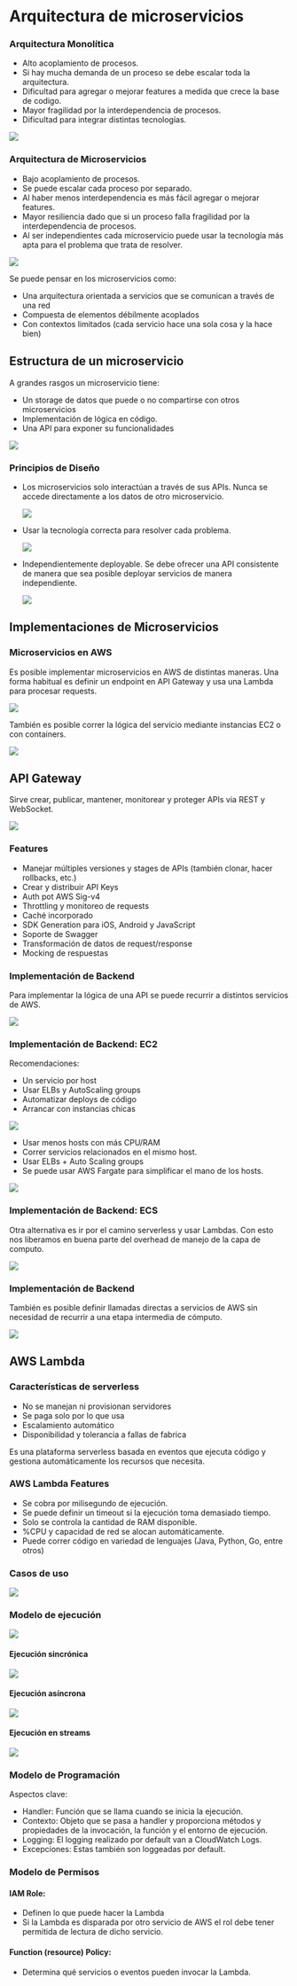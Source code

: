 # Arquitectura de microservicios

### Arquitectura Monolítica
- Alto acoplamiento de procesos.
- Si hay mucha demanda de un proceso se debe escalar toda la arquitectura.
- Dificultad para agregar o mejorar features a medida que crece la base de codigo.
- Mayor fragilidad por la interdependencia de procesos.
- Dificultad para integrar distintas tecnologías.

![](images/12-microservicios/monolith.png)

### Arquitectura de Microservicios
- Bajo acoplamiento de procesos.
- Se puede escalar cada proceso por separado.
- Al haber menos interdependencia es más fácil agregar o mejorar features.
- Mayor resiliencia dado que si un proceso falla fragilidad por la interdependencia de procesos.
- Al ser independientes cada microservicio puede usar la tecnología más apta para el problema que trata de resolver.

![](images/12-microservicios/microservices.png)

Se puede pensar en los microservicios como:
- Una arquitectura orientada a servicios que se comunican a través de una red
- Compuesta de elementos débilmente acoplados
- Con contextos limitados (cada servicio hace una sola cosa y la hace bien)

## Estructura de un microservicio
A grandes rasgos un microservicio tiene:
- Un storage de datos que puede o no compartirse con otros microservicios
- Implementación de lógica en código.
- Una API para exponer su funcionalidades

![](images/12-microservicios/estructura-micros.png)

### Principios de Diseño
- Los microservicios solo interactúan a través de sus APIs.
Nunca se accede directamente a los datos de otro microservicio.

    ![](images/12-microservicios/principios-deis.png)

- Usar la tecnología correcta para resolver cada problema.

    ![](images/12-microservicios/diseno-2.png)

- Independientemente deployable.
    Se debe ofrecer una API consistente de manera que sea posible deployar servicios de manera independiente.

    ![](images/12-microservicios/diseno-3.png)

## Implementaciones de Microservicios

### Microservicios en AWS
Es posible implementar microservicios en AWS de distintas maneras.
Una forma habitual es definir un endpoint en API Gateway y usa una Lambda para procesar requests.

![](images/12-microservicios/micro-aws.png)

También es posible correr la lógica del servicio mediante instancias EC2 o con containers.

![](images/12-microservicios/micro-aws-2.png)

## API Gateway
Sirve crear, publicar, mantener, monitorear y proteger APIs via REST y WebSocket.

![](images/12-microservicios/api-gateway.png)

### Features
- Manejar múltiples versiones y stages de APIs (también clonar, hacer rollbacks, etc.)
- Crear y distribuir API Keys
- Auth pot AWS Sig-v4
- Throttling y monitoreo de requests
- Caché incorporado
- SDK Generation para iOS, Android y JavaScript
- Soporte de Swagger
- Transformación de datos de request/response
- Mocking de respuestas

### Implementación de Backend
Para implementar la lógica de una API se puede recurrir a distintos servicios de AWS.

![](images/12-microservicios/backend.png)

### Implementación de Backend: EC2
Recomendaciones:
- Un servicio por host
- Usar ELBs y AutoScaling groups
- Automatizar deploys de código
- Arrancar con instancias chicas

![](images/12-microservicios/ec22.png)

- Usar menos hosts con más CPU/RAM
- Correr servicios relacionados en el mismo host.
- Usar ELBs + Auto Scaling groups
- Se puede usar AWS Fargate para simplificar el mano de los hosts.

![](images/12-microservicios/ec2-2.png)

### Implementación de Backend: ECS
Otra alternativa es ir por el camino serverless y usar Lambdas.
Con esto nos liberamos en buena parte del overhead de manejo de la capa de computo.

![](images/12-microservicios/ecs.png)

### Implementación de Backend
También es posible definir llamadas directas a servicios de AWS sin necesidad de recurrir a una etapa intermedia de cómputo.

![](images/12-microservicios/backend-impl.png)

## AWS Lambda
### Características de serverless
- No se manejan ni provisionan servidores
- Se paga solo por lo que usa
- Escalamiento automático
- Disponibilidad y tolerancia a fallas de fabrica

Es una plataforma serverless basada en eventos que ejecuta código y gestiona automáticamente los recursos que necesita.

### AWS Lambda Features
- Se cobra por milisegundo de ejecución.
- Se puede definir un timeout si la ejecución toma demasiado tiempo.
- Solo se controla la cantidad de RAM disponible.
- %CPU y capacidad de red se alocan automáticamente.
- Puede correr código en variedad de lenguajes (Java, Python, Go, entre otros)

### Casos de uso

![](images/12-microservicios/lambda-uso.png)

### Modelo de ejecución

![](images/12-microservicios/lambda-ejecucion.png)

#### Ejecución sincrónica

![](images/12-microservicios/sincronica.png)

#### Ejecución asíncrona

![](images/12-microservicios/asincrona.png)

#### Ejecución en streams

![](images/12-microservicios/streams.png)

### Modelo de Programación
Aspectos clave:
- Handler: Función que se llama cuando se inicia la ejecución.
- Contexto: Objeto que se pasa a handler y proporciona métodos y propiedades de la invocación, la función y el entorno de ejecución.
- Logging: El logging realizado por default van a CloudWatch Logs.
- Excepciones: Estas también son loggeadas por default.

### Modelo de Permisos
#### IAM Role:
- Definen lo que puede hacer la Lambda
- Si la Lambda es disparada por otro servicio de AWS el rol debe tener permitida de lectura de dicho servicio.

#### Function (resource) Policy:
- Determina qué servicios o eventos pueden invocar la Lambda.


